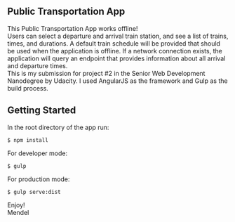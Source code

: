 ## Public Transportation App

This Public Transportation App works offline!  
Users can select a departure and arrival train station, and see a list of trains, times, and durations. A default train schedule will be provided that should be used when the application is offline. If a network connection exists, the application will query an endpoint that provides information about all arrival and departure times.  
This is my submission for project #2 in the Senior Web Development Nanodegree by Udacity. I used AngularJS as the framework and Gulp as the build process.

## Getting Started

In the root directory of the app run:

```
$ npm install
```

For developer mode:

```
$ gulp
```

For production mode:

```
$ gulp serve:dist
```

Enjoy!  
Mendel

 